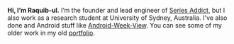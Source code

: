 **Hi, I’m Raquib-ul.** I’m the founder and lead engineer of [Series Addict](https://play.google.com/store/apps/details?id=com.alamkanak.seriesaddict), but I also work as a research student at University of Sydney, Australia. I've also done and Android stuff like [Android-Week-View](https://github.com/alamkanak/Android-Week-View). You can see some of my older work in my old [portfolio](http://alamkanak.github.io).
